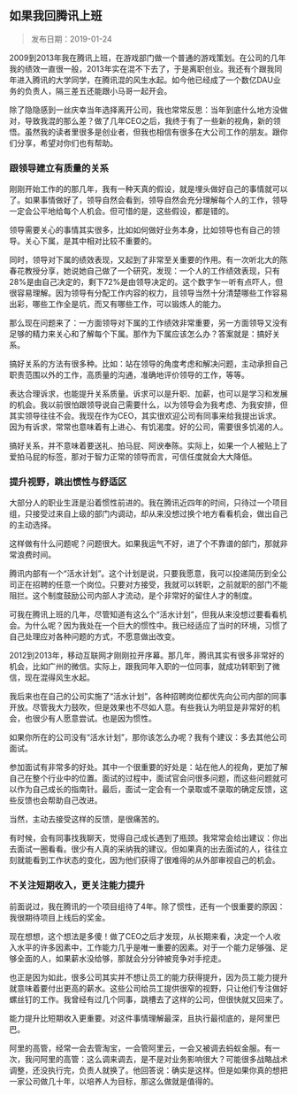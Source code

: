 ## 如果我回腾讯上班

> 发布日期：2019-01-24

2009到2013年我在腾讯上班，在游戏部门做一个普通的游戏策划。在公司的几年我的绩效一直很一般，2013年实在混不下去了，于是离职创业。我还有个跟我同年进入腾讯的大学同学，在腾讯混的风生水起。如今他已经成了一个数亿DAU业务的负责人，隔三差五还能跟小马哥一起开会。

除了隐隐感到一丝庆幸当年选择离开公司，我也常常反思：当年到底什么地方没做对，导致我混的那么差？做了几年CEO之后，我终于有了一些新的视角，新的领悟。虽然我的读者里很多是创业者，但我也相信有很多在大公司工作的朋友。跟你们分享，希望对你们也有帮助。


### 跟领导建立有质量的关系

刚刚开始工作的的那几年，我有一种天真的假设，就是埋头做好自己的事情就可以了。如果事情做好了，领导自然会看到，领导自然会充分理解每个人的工作，领导一定会公平地给每个人机会。但可惜的是，这些假设，都是错的。

领导需要关心的事情其实很多，比如如何做好业务本身，比如领导也有自己的领导。关心下属，是其中相对比较不重要的。

同时，领导对下属的绩效表现，又起到了非常至关重要的作用。有一次听北大的陈春花教授分享，她说她自己做了一个研究，发现：一个人的工作绩效表现，只有28%是由自己决定的，剩下72%是由领导决定的。这个数字乍一听有点吓人，但很容易理解。因为领导有分配工作内容的权力，且领导当然十分清楚哪些工作容易出彩，哪些工作全是坑，而又有哪些工作，可以锻炼人的能力。

那么现在问题来了：一方面领导对下属的工作绩效非常重要，另一方面领导又没有足够的精力来关心和了解每个下属。那作为下属应该怎么办？答案就是：搞好关系。

搞好关系的方法有很多种。比如：站在领导的角度考虑和解决问题，主动承担自己职责范围以外的工作，高质量的沟通，准确地评价领导的工作，等等。

表达合理诉求，也能提升关系质量。诉求可以是升职、加薪，也可以是学习和发展的机会。我以前很怕跟领导说自己需要什么，以为领导会为我考虑、为我安排，但其实领导往往不会。我现在作为CEO，其实很欢迎公司有同事来给我提出诉求。因为有诉求，常常也意味着有上进心、有饥渴度。好的公司，需要很多饥渴的人。

搞好关系，并不意味着要送礼、拍马屁、阿谀奉陈。实际上，如果一个人被贴上了爱拍马屁的标签，那对于智力正常的领导而言，可信任度就会大大降低。


### 提升视野，跳出惯性与舒适区

大部分人的职业生涯是沿着惯性前进的。我在腾讯近四年的时间，只待过一个项目组，只接受过来自上级的部门内调动，却从来没想过换个地方看看机会，做出自己的主动选择。

这样做有什么问题呢？问题很大。如果我运气不好，进了个不靠谱的部门，那就非常浪费时间。

腾讯内部有一个“活水计划”。这个计划是说，只要我愿意，我可以投递简历到全公司正在招聘的任意一个岗位。只要对方接受，我就可以转职，之前就职的部门不能阻拦。这个制度鼓励公司内部人才流动，是个非常好的留住人才的制度。

可我在腾讯上班的几年，尽管知道有这么个“活水计划”，但我从来没想过要看看机会。为什么呢？因为我处在一个巨大的惯性中。我已经适应了当时的环境，习惯了自己处理应对各种问题的方式，不愿意做出改变。

2012到2013年，移动互联网才刚刚拉开序幕。那几年，腾讯其实有很多非常好的机会，比如广州的微信。实际上，跟我同年入职的一位同事，就成功转职到了微信，现在混得风生水起。

我后来也在自己的公司实施了“活水计划”，各种招聘岗位都优先向公司内部的同事开放。尽管我大力鼓吹，但是效果也不尽如人意。有些我认为明显是非常好的机会，也很少有人愿意尝试。也是因为惯性。

如果你所在的公司没有“活水计划”，那你该怎么办呢？我有个建议：多去其他公司面试。

参加面试有非常多的好处。其中一个很重要的好处是：站在他人的视角，更加了解自己在整个行业中的位置。面试的过程中，面试官会问很多问题，而这些问题就可以作为自己成长的指南针。最后，面试一定会有一个录取或不录取的确定反馈，这些反馈也会帮助自己改进。

当然，主动去接受这样的反馈，是很痛苦的。

有时候，会有同事找我聊天，觉得自己成长遇到了瓶颈。我常常会给出建议：你出去面试一圈看看。很少有人真的采纳我的建议。但如果真的出去面试的人，往往立刻就能看到工作状态的变化，因为他们获得了很难得的从外部审视自己的机会。


### 不关注短期收入，更关注能力提升

前面说过，我在腾讯的一个项目组待了4年。除了惯性，还有一个很重要的原因：我很期待项目上线后的奖金。

现在想想，这个想法是多傻！做了CEO之后才发现，从长期来看，决定一个人收入水平的许多因素中，工作能力几乎是唯一重要的因素。对于一个能力足够强、足够全面的人，如果薪水没给够，那就会分分钟被竞争对手挖走。

也正是因为如此，很多公司其实并不想让员工的能力获得提升，因为员工能力提升就意味着要付出更高的薪水。这些公司给员工提供很窄的视野，只让他们专注做好螺丝钉的工作。我曾经有过几个同事，跳槽去了这样的公司，但很快就又回来了。

能力提升比短期收入更重要。对这件事情理解最深，且执行最彻底的，是阿里巴巴。

阿里的高管，经常一会去管淘宝，一会管阿里云，一会又被调去蚂蚁金服。有一次，我问阿里的高管：这么调来调去，是不是对业务影响很大？可能很多战略战术调整，还没执行完，负责人就换了。他回答说：确实是这样。但是如果你真的想把一家公司做几十年，以培养人为目标，那这么做就是值得的。
